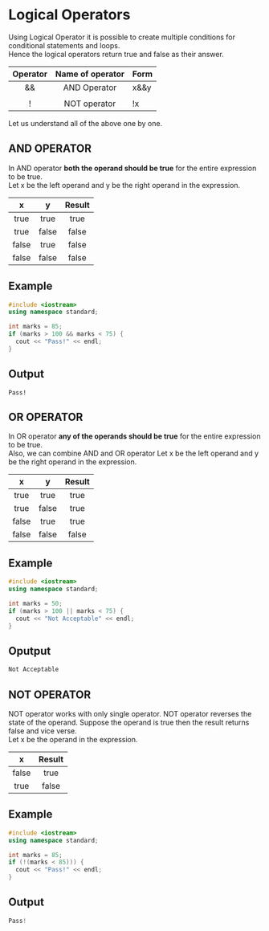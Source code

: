 # Logical Operators  

Using Logical Operator it is possible to create multiple conditions for conditional statements and loops.   
Hence the logical operators return true and false as their answer.  

| **Operator** | **Name of operator** | **Form** |
|:------------:|:--------------------:|----------|
|      &&      |     AND Operator     |   x&&y   |
|     ||       |      OR operator     |  x||y    |
|       !      |     NOT operator     |    !x    |  


Let us understand all of the above one by one.  

## AND OPERATOR  

In AND operator **both the operand should be true** for the entire expression to be true.  
Let x be the left operand and y be the right operand in the expression.  

|   x   |   y   | Result |
|:-----:|:-----:|:------:|
|  true |  true |  true  |
|  true | false |  false |
| false |  true |  false |
| false | false |  false |  

## Example  
```c++
#include <iostream>
using namespace standard;

int marks = 85;
if (marks > 100 && marks < 75) {
  cout << "Pass!" << endl;
}
```  
## Output
```
Pass!
```  

## OR OPERATOR  

In OR operator **any of the operands should be true** for the entire expression to be true.  
Also, we can combine AND and OR operator 
Let x be the left operand and y be the right operand in the expression.  

|   x   |   y   | Result |
|:-----:|:-----:|:------:|
|  true |  true |  true  |
|  true | false |  true  |
| false |  true |  true  |
| false | false |  false |  

## Example

```c++
#include <iostream>
using namespace standard;

int marks = 50;
if (marks > 100 || marks < 75) {
  cout << "Not Acceptable" << endl;
}
```
## Oputput 
```c++
Not Acceptable
```  

## NOT OPERATOR  

NOT operator works with only single operator. NOT operator reverses the state of the operand. Suppose the operand is true then the result returns false and vice verse.   
Let x be the operand in the expression. 

|   x   | Result |
|:-----:|:------:|
| false |  true  |
|  true |  false |  

## Example  

```c++
#include <iostream>
using namespace standard;

int marks = 85;
if (!(marks < 85))) {
  cout << "Pass!" << endl;
}
```  

## Output 

```c++
Pass!
```
